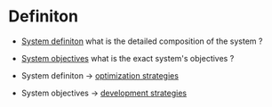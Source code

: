 # Definiton
 * [System definiton](https://github.com/esteem8app/esteem8app.github.io/blob/master/docs/work-the-system/definition/system-definition.md) what is the detailed composition of the system ?
 * [System objectives](https://github.com/esteem8app/esteem8app.github.io/blob/master/docs/work-the-system/definition/system-objectives.md) what is the exact system's objectives ?


* System definiton -> [optimization strategies](https://github.com/esteem8app/esteem8app.github.io/tree/master/docs/work-the-system/strategies/optimization-strategies)
* System objectives -> [development strategies](https://github.com/esteem8app/esteem8app.github.io/tree/master/docs/work-the-system/strategies/development-strategies)
